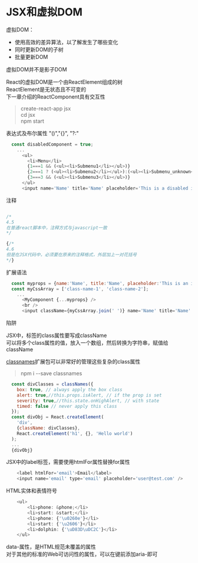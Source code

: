 # JSX和虚拟DOM

虚拟DOM：  

- 使用高效的差异算法，以了解发生了哪些变化  
- 同时更新DOM的子树  
- 批量更新DOM  

虚拟DOM并不是影子DOM  

React的虚拟DOM是一个由ReactElement组成的树  
ReactElement是无状态且不可变的  
下一章介绍的ReactComponent具有交互性  

> create-react-app jsx  
> cd jsx  
> npm start  

表达式及布尔属性
"()","{}", "?:"

```javascript
  const disabledComponent = true;
    ...
      <ul>
        <li>Menu</li>
        {1===1 && (<ul><li>Submenu1</li></ul>)}
        {2===1 ? (<ul><li>Submenu2</li></ul>):(<ul><li>Submenu_unknown</li></ul>)}
        {3===3 && (<ul><li>Submenu3</li></ul>)}
      </ul>
      <input name='Name' title='Name' placeholder='This is a disabled input control' disabled={disabledComponent}/>
```

注释  

```javascript

/*
4.5
在普通react脚本中，注释方式与javascript一致  
*/

{/*
4.6
但是在JSX代码中，必须要在原来的注释格式，外层加上一对花括号  
*/}

```

扩展语法

```javascript
  const myprops = {name:'Name', title:'Name', placeholder:'This is an input control'};
  const myCssArray = ['class-name-1', 'class-name-2'];
    ...
      <MyComponent {...myprops} />
      <br />
      <input className={myCssArray.join(' ')} name='Name' title='Name' placeholder='This is an input control'/>
```

陷阱

JSX中，标签的class属性要写成className  
可以将多个class属性的值，放入一个数组，然后转换为字符串，赋值给className  

[classnames](https://github.com/JedWatson/classnames)扩展包可以非常好的管理这些复杂的class属性  

> npm i --save classnames  

```javascript
  const divClasses = classNames({
    box: true, // always apply the box class
    alert: true,//this.props.isAlert, // if the prop is set
    severity: true,//this.state.onHighAlert, // with state
    timed: false // never apply this class
  });
  const divObj = React.createElement(
    'div',
    {className: divClasses},
    React.createElement('h1', {}, 'Hello world')
  );
  ...
  {divObj}
```

JSX中的label标签，需要使用htmlFor属性替换for属性  

```javascript
    <label htmlFor='email'>Email</label>
    <input name='email' type='email' placeholder='user@test.com' />
```

HTML实体和表情符号  

```javascript
    <ul>
        <li>phone: &phone;</li>
        <li>start: &start;</li>
        <li>phone: {'\u0260e'}</li>
        <li>start: {'\u2606'}</li>
        <li>dolphin: {'\uD83D\uDC2C'}</li>
    </ul>
```

data-属性，是HTML规范未覆盖的属性  
对于其他的标准的Web可访问性的属性，可以在键前添加aria-即可  
